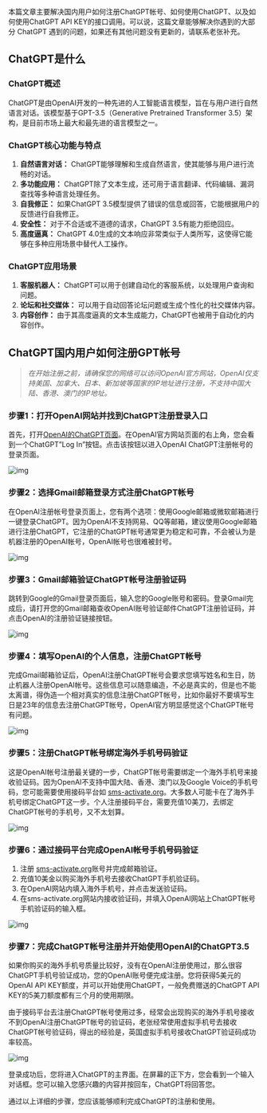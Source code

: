 本篇文章主要解决国内用户如何注册ChatGPT帐号、如何使用ChatGPT、以及如何使用ChatGPT API KEY的接口调用。可以说，这篇文章能够解决你遇到的大部分 ChatGPT
遇到的问题，如果还有其他问题没有更新的，请联系老张补充。

## **ChatGPT是什么**

### **ChatGPT概述**

ChatGPT是由OpenAI开发的一种先进的人工智能语言模型，旨在与用户进行自然语言对话。该模型基于GPT-3.5（Generative Pretrained Transformer 3.5）架构，是目前市场上最大和最先进的语言模型之一。

### **ChatGPT核心功能与特点**

1. **自然语言对话：** ChatGPT能够理解和生成自然语言，使其能够与用户进行流畅的对话。
2. **多功能应用：** ChatGPT除了文本生成，还可用于语言翻译、代码编辑、漏洞查找等多种语言处理任务。
3. **自我修正：** 如果ChatGPT 3.5模型提供了错误的信息或回答，它能根据用户的反馈进行自我修正。
4. **安全性：** 对于不合适或不道德的请求，ChatGPT 3.5有能力拒绝回应。
5. **高度逼真：** ChatGPT 4.0生成的文本响应非常类似于人类所写，这使得它能够在多种应用场景中替代人工操作。

### **ChatGPT应用场景**

1. **客服机器人：** ChatGPT可以用于创建自动化的客服系统，以处理用户查询和问题。
2. **论坛和社交媒体：** 可以用于自动回答论坛问题或生成个性化的社交媒体内容。
3. **内容创作：** 由于其高度逼真的文本生成能力，ChatGPT也被用于自动化的内容创作。

## **ChatGPT国内用户如何注册GPT帐号**

> *在开始注册之前，请确保您的网络可以访问OpenAI官方网站，OpenAI仅支持美国、加拿大、日本、新加坡等国家的IP地址进行注册，不支持中国大陆、香港、澳门的IP地址。*

### **步骤1：打开OpenAI网站并找到ChatGPT注册登录入口**

首先，打开[OpenAI的ChatGPT页面](https://openai.com/blog/chatgpt)。在OpenAI官方网站页面的右上角，您会看到一个ChatGPT”Log In”按钮。点击该按钮以进入OpenAI
ChatGPT注册帐号的登录页面。

![img](https://pic1.zhimg.com/80/v2-b94864930aad2c6ed96c7f4ce96807b4_1440w.png?source=d16d100b)

### **步骤2：选择Gmail邮箱登录方式注册ChatGPT帐号**

在OpenAI注册帐号登录页面上，您有两个选项：使用Google邮箱或微软邮箱进行一键登录ChatGPT。因为OpenAI不支持网易、QQ等邮箱，建议使用Google邮箱进行注册ChatGPT，它注册的ChatGPT帐号通常更为稳定和可靠，不会被认为是机器注册的OpenAI帐号，OpenAI帐号也很难被封号。

![img](https://pic1.zhimg.com/80/v2-aee97c8ff364ace66704144fa9ad504f_1440w.png?source=d16d100b)

### **步骤3：Gmail邮箱验证ChatGPT帐号注册验证码**

跳转到Google的Gmail登录页面后，输入您的Google账号和密码。登录Gmail完成后，请打开您的Gmail邮箱查收OpenAI账号验证邮件ChatGPT注册验证码，并点击OpenAI的注册验证链接按钮。

![img](https://pic1.zhimg.com/80/v2-c64e153a9093e72fcfc4f4e0fdffb65f_1440w.png?source=d16d100b)

### **步骤4：填写OpenAI的个人信息，注册ChatGPT帐号**

完成Gmail邮箱验证后，OpenAI注册ChatGPT帐号会要求您填写姓名和生日，防止机器人注册OpenAI帐号。这些信息可以随意编造，不必是真实的，但是也不能太离谱，得伪造一个相对真实的信息注册ChatGPT帐号，比如你最好不要填写生日是23年的信息去注册ChatGPT帐号，OpenAI官方明显感觉这个ChatGPT帐号有问题。

![img](https://picx.zhimg.com/80/v2-314afcfbc3541927721e7f2d60407cc1_1440w.png?source=d16d100b)

### **步骤5：注册ChatGPT帐号绑定海外手机号码验证**

这是OpenAI帐号注册最关键的一步，ChatGPT帐号需要绑定一个海外手机号来接收验证码。因为OpenAI不支持中国大陆、香港、澳门以及Google
Voice的手机号码，您可能需要使用接码平台如 [sms-activate.org](https://sms-activate.org/?ref=8210851)。大多数人可能卡在了海外手机号绑定ChatGPT这一步。个人注册接码平台，需要充值10美刀，去绑定ChatGPT帐号的手机号，又不太划算。

![img](https://picx.zhimg.com/80/v2-aebee6e7e73a3a846b6e2d0f4fea276f_1440w.png?source=d16d100b)

### **步骤6：通过接码平台完成OpenAI帐号手机号码验证**

1. 注册 [sms-activate.org](https://sms-activate.org/?ref=8210851)账号并完成邮箱验证。
2. 充值10美金以购买海外手机号去接收ChatGPT手机验证码。
3. 在OpenAI网站内填入海外手机号，并点击发送验证码。
4. 在sms-activate.org网站内接收验证码，并填入OpenAI网站上ChatGPT帐号手机验证码的输入框。

![img](https://picx.zhimg.com/80/v2-4c252a346260b1a29d769b907f600775_1440w.png?source=d16d100b)

### **步骤7：完成ChatGPT帐号注册并开始使用OpenAI的ChatGPT3.5**

如果你购买的海外手机号质量比较好，没有在OpenAI注册使用过，那么很容ChatGPT手机号验证成功，您的OpenAI账号便完成注册。您将获得5美元的OpenAI API
KEY额度，并可以开始使用ChatGPT，一般免费赠送的ChatGPT API KEY的5美刀额度都有三个月的使用期限。

由于接码平台去注册ChatGPT帐号使用过多，经常会出现购买的海外手机号接收不到OpenAI注册ChatGPT帐号的验证码，老张经常使用虚拟手机号去接收ChatGPT帐号验证码，得出的经验是，英国虚拟手机号接收ChatGPT验证码成功率较高。

![img](https://pic1.zhimg.com/80/v2-6c37b3cec3c7ec10f5931593f6e0e520_1440w.png?source=d16d100b)

登录成功后，您将进入ChatGPT的主界面。在屏幕的正下方，您会看到一个输入对话框。您可以输入您感兴趣的内容并按回车，ChatGPT将回答您。

通过以上详细的步骤，您应该能够顺利完成ChatGPT的注册和使用。